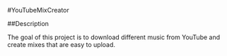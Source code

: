 #YouTubeMixCreator

##Description

The goal of this project is to download different music from YouTube and create mixes that are easy to upload. 

